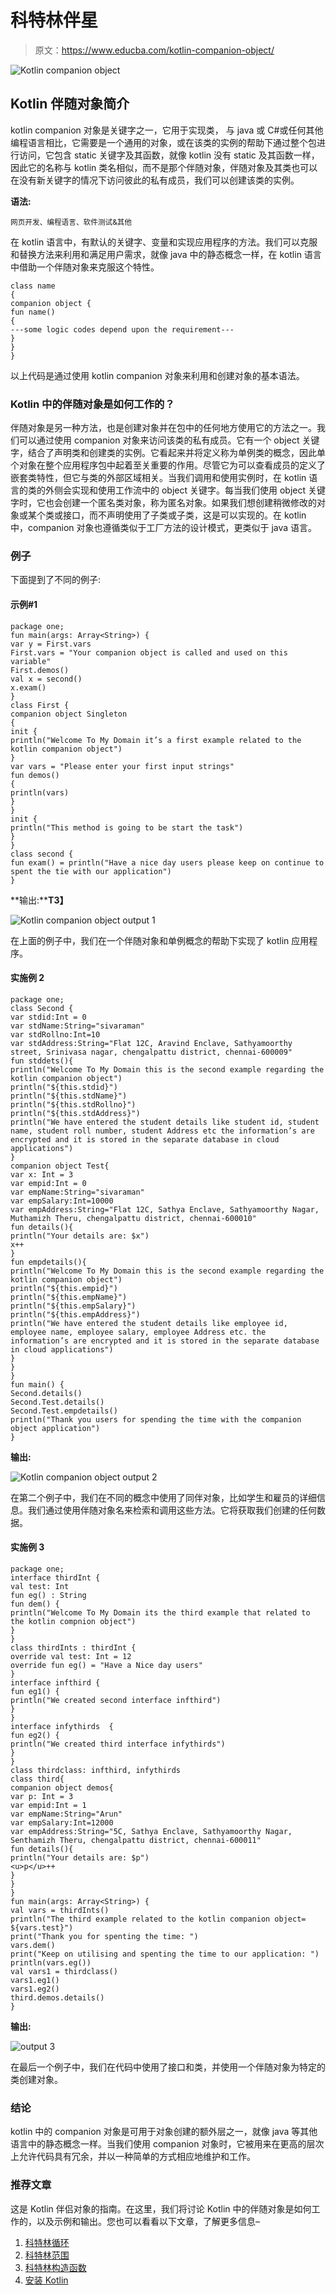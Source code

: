 # 科特林伴星

> 原文：<https://www.educba.com/kotlin-companion-object/>

![Kotlin companion object](img/62fc9d50c0ed8a65433d69d7f342709f.png)



## Kotlin 伴随对象简介

kotlin companion 对象是关键字之一，它用于实现类， 与 java 或 C#或任何其他编程语言相比，它需要是一个通用的对象，或在该类的实例的帮助下通过整个包进行访问，它包含 static 关键字及其函数，就像 kotlin 没有 static 及其函数一样，因此它的名称与 kotlin 类名相似，而不是那个伴随对象，伴随对象及其类也可以在没有新关键字的情况下访问彼此的私有成员，我们可以创建该类的实例。

**语法:**

<small>网页开发、编程语言、软件测试&其他</small>

在 kotlin 语言中，有默认的关键字、变量和实现应用程序的方法。我们可以克服和替换方法来利用和满足用户需求，就像 java 中的静态概念一样，在 kotlin 语言中借助一个伴随对象来克服这个特性。

```
class name
{
companion object {
fun name()
{
---some logic codes depend upon the requirement---
}
}
}
```

以上代码是通过使用 kotlin companion 对象来利用和创建对象的基本语法。

### Kotlin 中的伴随对象是如何工作的？

伴随对象是另一种方法，也是创建对象并在包中的任何地方使用它的方法之一。我们可以通过使用 companion 对象来访问该类的私有成员。它有一个 object 关键字，结合了声明类和创建类的实例。它看起来并将定义称为单例类的概念，因此单个对象在整个应用程序包中起着至关重要的作用。尽管它为可以查看成员的定义了嵌套类特性，但它与类的外部区域相关。当我们调用和使用实例时，在 kotlin 语言的类的外侧会实现和使用工作流中的 object 关键字。每当我们使用 object 关键字时，它也会创建一个匿名类对象，称为匿名对象。如果我们想创建稍微修改的对象或某个类或接口，而不声明使用了子类或子类，这是可以实现的。在 kotlin 中，companion 对象也遵循类似于工厂方法的设计模式，更类似于 java 语言。

### 例子

下面提到了不同的例子:

#### 示例#1

```
package one;
fun main(args: Array<String>) {
var y = First.vars
First.vars = "Your companion object is called and used on this variable"
First.demos()
val x = second()
x.exam()
}
class First {
companion object Singleton
{
init {
println("Welcome To My Domain it’s a first example related to the kotlin companion object")
}
var vars = "Please enter your first input strings"
fun demos()
{
println(vars)
}
}
init {
println("This method is going to be start the task")
}
}
class second {
fun exam() = println("Have a nice day users please keep on continue to spent the tie with our application")
}
```

**输出:****T3】**

![Kotlin companion object output 1](img/babda525c682710bddee12c10a2da0b9.png)



在上面的例子中，我们在一个伴随对象和单例概念的帮助下实现了 kotlin 应用程序。

#### 实施例 2

```
package one;
class Second {
var stdid:Int = 0
var stdName:String="sivaraman"
var stdRollno:Int=10
var stdAddress:String="Flat 12C, Aravind Enclave, Sathyamoorthy street, Srinivasa nagar, chengalpattu district, chennai-600009"
fun stddets(){
println("Welcome To My Domain this is the second example regarding the kotlin companion object")
println("${this.stdid}")
println("${this.stdName}")
println("${this.stdRollno}")
println("${this.stdAddress}")
println("We have entered the student details like student id, student name, student roll number, student Address etc the information’s are encrypted and it is stored in the separate database in cloud applications")
}
companion object Test{
var x: Int = 3
var empid:Int = 0
var empName:String="sivaraman"
var empSalary:Int=10000
var empAddress:String="Flat 12C, Sathya Enclave, Sathyamoorthy Nagar, Muthamizh Theru, chengalpattu district, chennai-600010"
fun details(){
println("Your details are: $x")
x++
}
fun empdetails(){
println("Welcome To My Domain this is the second example regarding the kotlin companion object")
println("${this.empid}")
println("${this.empName}")
println("${this.empSalary}")
println("${this.empAddress}")
println("We have entered the student details like employee id, employee name, employee salary, employee Address etc. the information’s are encrypted and it is stored in the separate database in cloud applications")
}
}
}
fun main() {
Second.details()
Second.Test.details()
Second.Test.empdetails()
println("Thank you users for spending the time with the companion object application")
}
```

**输出:**

![Kotlin companion object output 2](img/5f8a83107204f2fbbac491b8a87fb59e.png)



在第二个例子中，我们在不同的概念中使用了同伴对象，比如学生和雇员的详细信息。我们通过使用伴随对象名来检索和调用这些方法。它将获取我们创建的任何数据。

#### 实施例 3

```
package one;
interface thirdInt {
val test: Int
fun eg() : String
fun dem() {
println("Welcome To My Domain its the third example that related to the kotlin compnion object")
}
}
class thirdInts : thirdInt {
override val test: Int = 12
override fun eg() = "Have a Nice day users"
}
interface infthird {
fun eg1() {
println("We created second interface infthird")
}
}
interface infythirds  {
fun eg2() {
println("We created third interface infythirds")
}
}
class thirdclass: infthird, infythirds
class third{
companion object demos{
var p: Int = 3
var empid:Int = 1
var empName:String="Arun"
var empSalary:Int=12000
var empAddress:String="5C, Sathya Enclave, Sathyamoorthy Nagar, Senthamizh Theru, chengalpattu district, chennai-600011"
fun details(){
println("Your details are: $p")
<u>p</u>++
}
}
}
fun main(args: Array<String>) {
val vars = thirdInts()
println("The third example related to the kotlin companion object= ${vars.test}")
print("Thank you for spenting the time: ")
vars.dem()
print("Keep on utilising and spenting the time to our application: ")
println(vars.eg())
val vars1 = thirdclass()
vars1.eg1()
vars1.eg2()
third.demos.details()
}
```

**输出:**

![output 3](img/f4f7d82846f28bcc290b2f58e3c47fc6.png)



在最后一个例子中，我们在代码中使用了接口和类，并使用一个伴随对象为特定的类创建对象。

### 结论

kotlin 中的 companion 对象是可用于对象创建的额外层之一，就像 java 等其他语言中的静态概念一样。当我们使用 companion 对象时，它被用来在更高的层次上允许代码具有冗余，并以一种简单的方式相应地维护和工作。

### 推荐文章

这是 Kotlin 伴侣对象的指南。在这里，我们将讨论 Kotlin 中的伴随对象是如何工作的，以及示例和输出。您也可以看看以下文章，了解更多信息–

1.  [科特林循环](https://www.educba.com/kotlin-loops/)
2.  [科特林范围](https://www.educba.com/kotlin-range/)
3.  [科特林构造函数](https://www.educba.com/kotlin-constructors/)
4.  [安装 Kotlin](https://www.educba.com/install-kotlin/)






